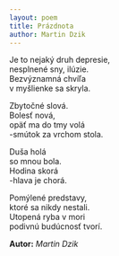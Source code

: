 ```yaml
---
layout: poem
title: Prázdnota
author: Martin Dzik
---
```


Je to nejaký druh depresie,  
nesplnené sny, ilúzie.  
Bezvýznamná chvíľa  
v myšlienke sa skryla.  

Zbytočné slová.  
Bolesť nová,  
opäť ma do tmy volá  
-smútok za vrchom stola.  

Duša holá  
so mnou bola.  
Hodina skorá  
-hlava je chorá.  

Pomýlené predstavy,  
ktoré sa nikdy nestali.  
Utopená ryba v mori  
podivnú budúcnosť tvorí.  

**Autor:** *Martin Dzik*  
